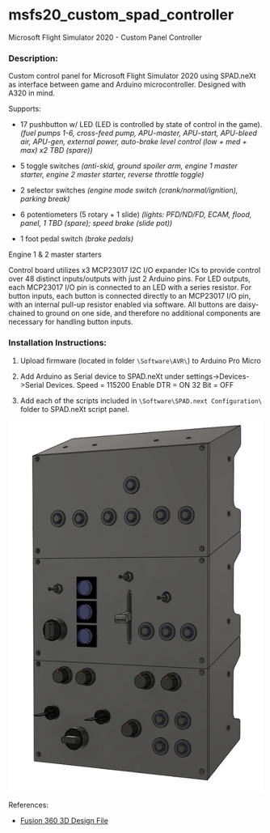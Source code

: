 # msfs20_custom_spad_controller
Microsoft Flight Simulator 2020 - Custom Panel Controller

### Description:
Custom control panel for Microsoft Flight Simulator 2020 using SPAD.neXt as interface between game and Arduino microcontroller. Designed with A320 in mind.

Supports:
- 17 pushbutton w/ LED (LED is controlled by state of control in the game).
	_(fuel pumps 1-6, cross-feed pump, APU-master, APU-start, APU-bleed air, APU-gen, external power, auto-brake level control (low + med + max) x2 TBD (spare))_
	
- 5 toggle switches
	_(anti-skid, ground spoiler arm, engine 1 master starter, engine 2 master starter, reverse throttle toggle)_
	
- 2 selector switches
	_(engine mode switch (crank/normal/ignition), parking break)_
- 6 potentiometers (5 rotary + 1 slide)
	_(lights: PFD/ND/FD, ECAM, flood, panel, 1 TBD (spare);  speed brake (slide pot))_
- 1 foot pedal switch
	_(brake pedals)_


Engine 1 & 2 master starters


Control board utilizes x3 MCP23017 I2C I/O expander ICs to provide control over 48 distinct inputs/outputs with just 2 Arduino pins. For LED outputs, each MCP23017 I/O pin is connected to an LED with a series resistor. For button inputs, each button is connected directly to an MCP23017 I/O pin, with an internal pull-up resistor enabled via software. All buttons are daisy-chained to ground on one side, and therefore no additional components are necessary for handling button inputs. 


### Installation Instructions:

1. Upload firmware (located in folder `\Software\AVR\`) to Arduino Pro Micro

2. Add Arduino as Serial device to SPAD.neXt under settings->Devices->Serial Devices.
	Speed = 115200
	Enable DTR = ON
	32 Bit = OFF

3. Add each of the scripts included in `\Software\SPAD.next Configuration\` folder to SPAD.neXt script panel.


![alt text](https://github.com/CubanJew/msfs20_custom_spad_controller/blob/main/resources/3d%20render.png?raw=true)

References:

- [Fusion 360 3D Design File](https://a360.co/2SDgtfb)
